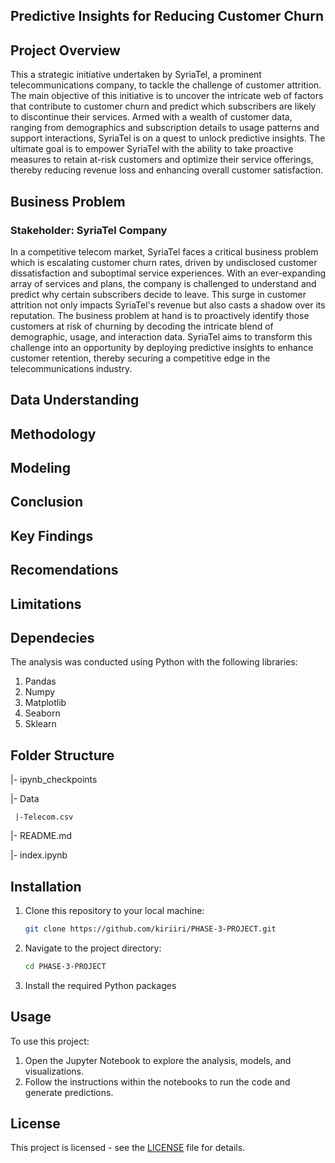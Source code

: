 ## Predictive Insights for Reducing Customer Churn

## Project Overview<a name="project-overview"></a>
This a strategic initiative undertaken by SyriaTel, a prominent telecommunications company, to tackle the challenge of customer attrition. The main objective of this initiative is to uncover the intricate web of factors that contribute to customer churn and predict which subscribers are likely to discontinue their services. Armed with a wealth of customer data, ranging from demographics and subscription details to usage patterns and support interactions, SyriaTel is on a quest to unlock predictive insights. The ultimate goal is to empower SyriaTel with the ability to take proactive measures to retain at-risk customers and optimize their service offerings, thereby reducing revenue loss and enhancing overall customer satisfaction.

## Business Problem<a name="business-problem"></a>
### Stakeholder: SyriaTel Company
In a competitive telecom market, SyriaTel faces a critical business problem which is escalating customer churn rates, driven by undisclosed customer dissatisfaction and suboptimal service experiences. With an ever-expanding array of services and plans, the company is challenged to understand and predict why certain subscribers decide to leave. This surge in customer attrition not only impacts SyriaTel's revenue but also casts a shadow over its reputation. The business problem at hand is to proactively identify those customers at risk of churning by decoding the intricate blend of demographic, usage, and interaction data. SyriaTel aims to transform this challenge into an opportunity by deploying predictive insights to enhance customer retention, thereby securing a competitive edge in the telecommunications industry.

## Data Understanding<a name="data-understanding"></a>


## Methodology<a name="methodology"></a>


## Modeling<a name="modeling"></a>


## Conclusion<a name="conclusion"></a>


## Key Findings<a name="key-findings"></a>


## Recomendations<a name="recommendations"></a>
 
 
## Limitations<a name="limitations"></a>


## Dependecies<a name="dependecies"></a>
The analysis was conducted using Python with the following libraries:

1. Pandas
2. Numpy
3. Matplotlib
4. Seaborn
5. Sklearn
   
## Folder Structure<a name="folder-structure"></a>
|- ipynb_checkpoints

|- Data

     |-Telecom.csv

|- README.md
  
|- index.ipynb

## Installation<a name="installation"></a>

1. Clone this repository to your local machine:

   ```bash
   git clone https://github.com/kiriiri/PHASE-3-PROJECT.git
   ```

2. Navigate to the project directory:

   ```bash
   cd PHASE-3-PROJECT
   ```

3. Install the required Python packages

## Usage<a name="usage"></a>

To use this project:

1. Open the Jupyter Notebook to explore the analysis, models, and visualizations.
2. Follow the instructions within the notebooks to run the code and generate predictions.

## License<a name="license"></a>

This project is licensed - see the [LICENSE](LICENSE) file for details.
